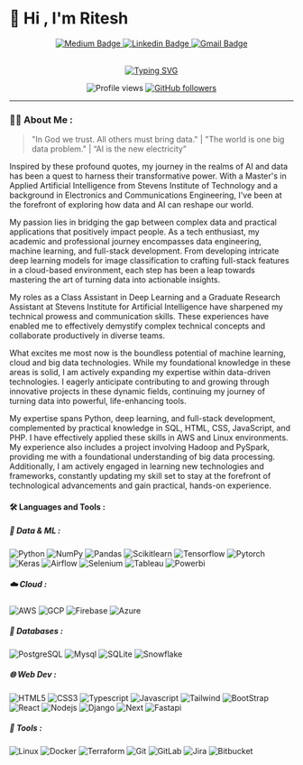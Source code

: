 # 👋 Hi , I'm Ritesh 

<div id="header" align="center">  
  <div id="badges">  
<!--     <a href="https://ritesh1137.github.io/Digital-garden/">
      <img src="https://img.shields.io/badge/portfolio-4366f0?style=for-the-badge&logo=About.me&logoColor=white" alt="Portfolio Badge"/>
    </a>    -->
    <a href="https://medium.com/@ritesh.panditi98">
      <img src="https://img.shields.io/badge/medium-000000?style=for-the-badge&logo=medium&logoColor=white" alt="Medium Badge"/>
    </a>    
    <a href="https://www.linkedin.com/in/ritesh1137/">
      <img src="https://img.shields.io/badge/LinkedIn-blue?style=for-the-badge&logo=linkedin&logoColor=white" alt="Linkedin Badge"/>
    </a>    
    <a href=""mailto: rpanditi1137@gmail.com">
      <img src="https://img.shields.io/badge/Gmail-D14836?style=for-the-badge&logo=gmail&logoColor=white" alt="Gmail Badge"/>
    </a>
    
  </div>

  <br>

 [![Typing SVG](https://readme-typing-svg.demolab.com?font=Fira+Code&pause=1000&color=4C8ED7&random=false&width=435&lines=+Machine+Learning+Engineer;+Cloud+%26+Data+Engineer;Artificial+Intelligence;Large+Language+Models;Generative+AI;Full+Stack+Developer)](https://git.io/typing-svg)
  

  ![Profile views](https://komarev.com/ghpvc/?username=Ritesh1137&style=plastic&color=lightgrey)
  [![GitHub followers](https://img.shields.io/github/followers/Ritesh1137.svg?style=social&label=Follow&maxAge=2592000)](https://github.com/Hamagistral?tab=followers)
</div>

--------


### 👨‍💻 About Me :

> "In God we trust. All others must bring data." | "The world is one big data problem." | “AI is the new electricity”
<!---
These quote encapsulates the reason and passion that has driven my journey to dive deep into the world of AI and data. With a background in technology and witnessing the rapid progress of computing capabilities, I strongly believe in the immense transformative potential that data-driven applications can have in our world.

My enthusiasm lies in bridging the gap between complex data and practical applications that positively impact people's lives.

I am a tech enthusiast with a Master’s in Applied Artificial Intelligence and a rich background in data engineering, machine learning, and full-stack development. My journey in technology has been marked by a relentless pursuit of understanding and leveraging cutting-edge technologies to create impactful solutions. From developing multi-label image classifiers using advanced deep learning techniques to implementing robust full-stack features in a cloud-based environment, I have always been driven by the challenges and opportunities presented by diverse tech domains. My experience as a Class Assistant and Graduate Research Assistant has not only honed my technical skills but also my ability to communicate complex concepts effectively and collaborate in dynamic settings. I am particularly fascinated by the potential of cloud and big data technologies. As I continue to explore these areas, I am eager to apply my foundational knowledge and experience in a role that allows me to contribute to, and learn from, innovative projects in cloud computing and data-driven technologies.
--->
Inspired by these profound quotes, my journey in the realms of AI and data has been a quest to harness their transformative power. With a Master's in Applied Artificial Intelligence from Stevens Institute of Technology and a background in Electronics and Communications Engineering, I've been at the forefront of exploring how data and AI can reshape our world.

My passion lies in bridging the gap between complex data and practical applications that positively impact people. As a tech enthusiast, my academic and professional journey encompasses data engineering, machine learning, and full-stack development. From developing intricate deep learning models for image classification to crafting full-stack features in a cloud-based environment, each step has been a leap towards mastering the art of turning data into actionable insights.

My roles as a Class Assistant in Deep Learning and a Graduate Research Assistant at Stevens Institute for Artificial Intelligence have sharpened my technical prowess and communication skills. These experiences have enabled me to effectively demystify complex technical concepts and collaborate productively in diverse teams.

What excites me most now is the boundless potential of machine learning, cloud and big data technologies. While my foundational knowledge in these areas is solid, I am actively expanding my expertise within data-driven technologies. I eagerly anticipate contributing to and growing through innovative projects in these dynamic fields, continuing my journey of turning data into powerful, life-enhancing tools.

My expertise spans Python, deep learning, and full-stack development, complemented by practical knowledge in SQL, HTML, CSS, JavaScript, and PHP. I have effectively applied these skills in AWS and Linux environments. My experience also includes a project involving Hadoop and PySpark, providing me with a foundational understanding of big data processing. Additionally, I am actively engaged in learning new technologies and frameworks, constantly updating my skill set to stay at the forefront of technological advancements and gain practical, hands-on experience.

#### :hammer_and_wrench: Languages and Tools :

##### 🤖 Data & ML : 

![Python](https://img.shields.io/badge/-Python-000000?style=flat&logo=Python&logoColor=ffdd54&labelColor=black)
![NumPy](https://img.shields.io/badge/NumPy-000000?style=flat&logo=NumPy&logoColor=red&labelColor=white)
![Pandas](https://img.shields.io/badge/Pandas-000000?style=flat&logo=Pandas&logoColor=white&labelColor=150458)
![Scikitlearn](https://img.shields.io/badge/Scikitlearn-000000?style=flat&logo=scikit-learn&logoColor=white&labelColor=F7931E)
![Tensorflow](https://img.shields.io/badge/TensorFlow-000000?style=flat&logo=TensorFlow&logoColor=white&labelColor=FF6F00)
![Pytorch](https://img.shields.io/badge/PyTorch-000000?style=flat&logo=PyTorch&logoColor=red&labelColor=000000)
![Keras](https://img.shields.io/badge/Keras-000000?style=flat&logo=Keras&logoColor=white&labelColor=D00000)
![Airflow](https://img.shields.io/badge/Apache%20Airflow-000000?style=flat&logo=Apache-Airflow&logoColor=white&labelColor=017CEE)
![Selenium](https://img.shields.io/badge/Selenium-000000?style=flat&logo=selenium&logoColor=white&labelColor=43B02A)
![Tableau](https://img.shields.io/badge/Tableau-000000?style=flat&logo=Tableau&labelColor=white)
![Powerbi](https://img.shields.io/badge/Power%20BI-000000?style=flat&logo=PowerBI&logoColor=yellow&labelColor=white)

##### ☁️ Cloud : 

![AWS](https://img.shields.io/badge/Amazon%20AWS-000000?style=flat&logo=amazon-aws&logoColor=white&labelColor=FF9900)
![GCP](https://img.shields.io/badge/Google%20Cloud-000000?style=flat&logo=google-Cloud&logoColor=white&labelColor=4285F4)
![Firebase](https://img.shields.io/badge/Firebase-000000?style=flat&logo=firebase&logoColor=white&labelColor=FFCA28)
![Azure](https://img.shields.io/badge/Microsoft%20Azure-000000?style=flat&logo=Microsoft-Azure&logoColor=white&labelColor=0078D4)

##### 💾 Databases : 

![PostgreSQL](https://img.shields.io/badge/PostgreSQL-000000?style=flat&logo=postgresql&logoColor=white&labelColor=316192)
![Mysql](https://img.shields.io/badge/MySQL-000000?style=flat&logo=mysql&logoColor=white&labelColor=2300f)
![SQLite](https://img.shields.io/badge/SQLite-000000?style=flat&logo=sqlite&logoColor=white&labelColor=07405e)
![Snowflake](https://img.shields.io/badge/Snowflake-000000?style=flat&logo=Snowflake&logoColor=white&labelColor=29B5E8)

##### 🌐 Web Dev : 

![HTML5](https://img.shields.io/badge/-HTML5-000000?style=flat&logo=html5&logoColor=ffffff&labelColor=E34F26)
![CSS3](https://img.shields.io/badge/-CSS3-000000?style=flat&logo=css3&logoColor=ffffff&labelColor=1572B6)
![Typescript](https://img.shields.io/badge/-Typescript-000000?style=flat&logo=typescript&logoColor=ffffff&labelColor=3178C6)
![Javascript](https://img.shields.io/badge/-Javascript-000000?style=flat&logo=javascript&logoColor=ffffff&labelColor=F7DF1E)
![Tailwind](https://img.shields.io/badge/-TailwindCSS-000000?style=flat&logo=tailwindcss&logoColor=ffffff&labelColor=06B6D4)
![BootStrap](https://img.shields.io/badge/-Bootstrap-000000?style=flat&logo=Bootstrap&logoColor=ffffff&labelColor=000000)
![React](https://img.shields.io/badge/-React-000000?style=flat&logo=react&logoColor=ffffff&labelColor=61DAFB)
![Nodejs](https://img.shields.io/badge/-Node.js-000000?style=flat&logo=nodedotjs&logoColor=ffffff&labelColor=339933)
![Django](https://img.shields.io/badge/-Django-000000?style=flat&logo=django&logoColor=ffffff&labelColor=009688)
![Next](https://img.shields.io/badge/-Next.js-000000?style=flat&logo=nextdotjs&logoColor=ffffff&labelColor=000000)
![Fastapi](https://img.shields.io/badge/-FastAPI-000000?style=flat&logo=fastapi&logoColor=ffffff&labelColor=009688)



##### 🔨 Tools : 

![Linux](https://img.shields.io/badge/Linux-000000?style=flat&logo=Linux&logoColor=white&labelColor=FCC624)
![Docker](https://img.shields.io/badge/Docker-000000?style=flat&logo=Docker&logoColor=white&labelColor=2496ED)
![Terraform](https://img.shields.io/badge/Terraform-000000?style=flat&logo=terraform&logoColor=white&labelColor=5835CC)
![Git](https://img.shields.io/badge/Git-000000?style=flat&logo=Git&logoColor=white&labelColor=F05032)
![GitLab](https://img.shields.io/badge/Gitlab-000000?style=flat&logo=Gitlab&logoColor=white&labelColor=E97627)
![Jira](https://img.shields.io/badge/Jira-000000?style=flat&logo=jira&logoColor=white&labelColor=0A0FFF)
![Bitbucket](https://img.shields.io/badge/BitBucket-000000?style=flat&logo=BitBucket&logoColor=white&labelColor=0A0FFF)


